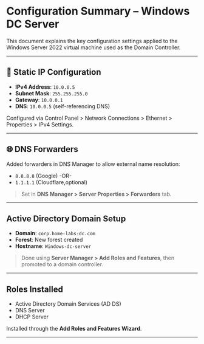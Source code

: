 # Configuration Summary – Windows DC Server

This document explains the key configuration settings applied to the Windows Server 2022 virtual machine used as the Domain Controller.

---

## 🔧 Static IP Configuration

- **IPv4 Address**: `10.0.0.5`
- **Subnet Mask**: `255.255.255.0`
- **Gateway**: `10.0.0.1`
- **DNS**: `10.0.0.5` (self-referencing DNS)

Configured via Control Panel > Network Connections > Ethernet > Properties > IPv4 Settings.

---

## 🌐 DNS Forwarders

Added forwarders in DNS Manager to allow external name resolution:

- `8.8.8.8` (Google)
    -OR-
- `1.1.1.1` (Cloudflare,optional)

> Set in **DNS Manager > Server Properties > Forwarders** tab.

---

##  Active Directory Domain Setup

- **Domain**: `corp.home-labs-dc.com`
- **Forest**: New forest created
- **Hostname**: `Windows-dc-server`

> Done using **Server Manager > Add Roles and Features**, then promoted to a domain controller.

---

##  Roles Installed

- Active Directory Domain Services (AD DS)
- DNS Server
- DHCP Server 

Installed through the **Add Roles and Features Wizard**.

---

